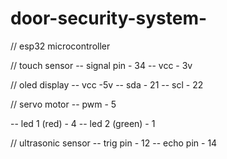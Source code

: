 # door-security-system-

// esp32 microcontroller

// touch sensor
-- signal pin - 34 
-- vcc        - 3v

// oled display
-- vcc -5v
-- sda - 21 
-- scl - 22

// servo motor
-- pwm - 5

-- led 1 (red) - 4
-- led 2 (green) - 1

// ultrasonic sensor
-- trig pin - 12
-- echo pin - 14
